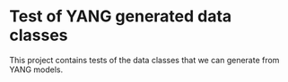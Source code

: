 # Test of YANG generated data classes

This project contains tests of the data classes that we can generate from YANG
models.
